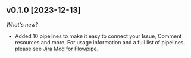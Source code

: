 ## v0.1.0 [2023-12-13]

_What's new?_

- Added 10 pipelines to make it easy to connect your Issue, Comment resources and more. For usage information and a full list of pipelines, please see [Jira Mod for Flowpipe](https://hub.flowpipe.io/mods/turbot/jira).
